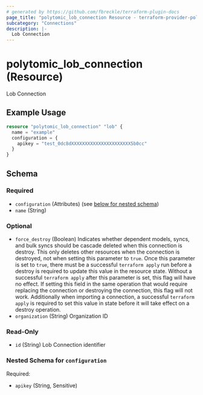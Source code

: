 ```yaml
---
# generated by https://github.com/fbreckle/terraform-plugin-docs
page_title: "polytomic_lob_connection Resource - terraform-provider-polytomic"
subcategory: "Connections"
description: |-
  Lob Connection
---
```


# polytomic_lob_connection (Resource)

Lob Connection

## Example Usage

```terraform
resource "polytomic_lob_connection" "lob" {
  name = "example"
  configuration = {
    apikey = "test_0dc8dXXXXXXXXXXXXXXXXXXXXXX5b0cc"
  }
}
```

<!-- schema generated by tfplugindocs -->
## Schema

### Required

- `configuration` (Attributes) (see [below for nested schema](#nestedatt--configuration))
- `name` (String)

### Optional

- `force_destroy` (Boolean) Indicates whether dependent models, syncs, and bulk syncs should be cascade deleted when this connection is destroy. This only deletes other resources when the connection is destroyed, not when setting this parameter to `true`. Once this parameter is set to `true`, there must be a successful `terraform apply` run before a destroy is required to update this value in the resource state. Without a successful `terraform apply` after this parameter is set, this flag will have no effect. If setting this field in the same operation that would require replacing the connection or destroying the connection, this flag will not work. Additionally when importing a connection, a successful `terraform apply` is required to set this value in state before it will take effect on a destroy operation.
- `organization` (String) Organization ID

### Read-Only

- `id` (String) Lob Connection identifier

<a id="nestedatt--configuration"></a>
### Nested Schema for `configuration`

Required:

- `apikey` (String, Sensitive)


